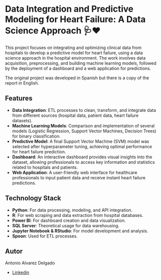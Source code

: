 # Data Integration and Predictive Modeling for Heart Failure: A Data Science Approach 🩺❤️

This project focuses on integrating and optimizing clinical data from hospitals to develop a predictive model for heart failure, using a data science approach in the hospital environment. The work involves data acquisition, preprocessing, and building machine learning models, followed by the deployment of a dashboard and a web application for predictions.

The original project was developed in Spanish but there is a copy of the report in English.

## Features
- **Data Integration**: ETL processes to clean, transform, and integrate data from different sources (hospital data, patient data, heart failure datasets).
- **Machine Learning Models**: Comparison and implementation of several models (Logistic Regression, Support Vector Machines, Decision Trees) for binary classification.
- **Predictive Model**: A final Support Vector Machine (SVM) model was selected after hyperparameter tuning, achieving optimal performance for heart failure prediction.
- **Dashboard**: An interactive dashboard provides visual insights into the dataset, allowing professionals to access key information and statistics related to hospitals and patients.
- **Web Application**: A user-friendly web interface for healthcare professionals to input patient data and receive instant heart failure predictions.

## Technology Stack
- **Python**: For data processing, modeling, and API integration.
- **R**: For web scraping and data extraction from hospital databases.
- **Power BI**: For dashboard creation and data visualization.
- **SQL Server**: Theoretical usage for data warehousing.
- **Jupyter Notebook & RStudio**: For model development and analysis.
- **Spoon**: Used for ETL processes.

## Autor
Antonio Alvarez Delgado
* [Linkedin](https://www.linkedin.com/in/antonio-alvarez-delgado-0b46451b3/)
